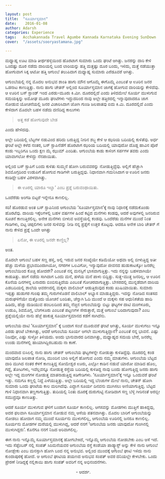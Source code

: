 ```yaml
---

layout: post
title:  "ಸೂರ್ಯಾಸ್ತಮಾನ"
date:    2016-01-08
author: Adarsh
categories: Experience
tags:	Acchakannada Travel Agumbe Kannada Karnataka Evening SunDown
cover:  "/assets/sooryastamana.jpg"

---
```



ಮಧ್ಯಾಹ್ನ ಊಟ ಮಾಡಿ ತೀರ್ಥಹಳ್ಳಿಯಿಂದ ಹೊರಟಾಗ ಸುಮಾರು ಒಂದು ಘಂಟೆ ಆಗಿತ್ತು. ಜನರನ್ನು ದಾರಿ ಕೇಳಿ ಒಂದಷ್ಟು ದೂರ ನಡೆದು ದಾರಿಯಲ್ಲಿ ಬಂದ ಲಾರಿಯನ್ನು ಹತ್ತಿ ಮತ್ತಷ್ಟು ದೂರ ಬಂದು, ಇಳಿದು, ಮತ್ತೆ ನಡೆಯುತ್ತಾ ಹೋಗುವಾಗ ಸಿಕ್ಕ ಆಟೋ ಹತ್ತಿ ಆಗುಂಬೆ ತಲುಪಿದಾಗ ಮಧ್ಯಾಹ್ನ ಸುಮಾರು ಎರೆಡೂವರೆ ಆಗಿತ್ತು. <!--more-->

ಆಗುಂಬೆಯಲ್ಲಿ ನನ್ನ ಮೊದಲ ಅನುಭವ ಶಾಂತಿ ಹಾಗು ಮೌನ ಆಗೊಮ್ಮೆ ಈಗೊಮ್ಮೆ ಎಂಬಂತೆ ಆ ಊರಿನ ಜನರ ಒಡನಾಟ ಕಾಣುತ್ತಿತ್ತು. ನಾನು ಹಾಗು ಚೇತನ್ ಅಲ್ಲಿಂದ ಸೂರ್ಯಾಸ್ತಮಾನ ಜಾಗಕ್ಕೆ ಹೋಗುವ ದಾರಿಯನ್ನು ಕೇಳಿದೆವು. ಆ ಊರಿನ ಬಸ್ ಸ್ಟಾಂಡ್ ಇಂದ ಎರಡು-ಮೂರು ಕಿ.ಮೀ. ದೂರದಲ್ಲಿದೆ ಎಂದು ತಿಳಿದಮೇಲೆ ಸೂರ್ಯ ಮುಳುಗುವ ಸಮಯಕ್ಕಿನ್ನು ಅಮೋಘ ಮೂರು ಘಂಟೆಗಳು ಇದ್ದುದರಿಂದ ನಾವು ಅಲ್ಲೇ ಹತ್ತಿರದಲ್ಲಿ ಇನ್ನಾವುದಾದರೂ ಜಾಗ ನೋಡುವ ಯೋಚನೆಯಲ್ಲಿ ಜನರ ವಿಚಾರಿಸಿದಾಗ ಜೋಗಿ ಗುಂಡಿ ಜಲಪಾತವು ಐದು ಕಿ.ಮಿ. ದೂರದಲ್ಲಿದೆ ಎಂದು ಕೇಳಿದಾಗ ಮೊದಲೇ ಬಹಳ ನಡೆದು ದಣಿದಿದ್ದ ಕಾಲುಗಳು
<!--more-->

>ಅತ್ತ ಕಡೆ ಹೋಗುವುದೇ ಬೇಡ

ಎಂದು ಹೇಳಿದವು.

ಅಲ್ಲೇ ಬದಿಯಲ್ಲಿ ಬೆಟ್ಟಗಳ ನಡುವಿಂದ ಹರಿದು ಬರುತ್ತಿದ್ದ ನೀರಿನ ಶಬ್ಧ ಕೇಳಿ ಆ ಝರಿಯ ಬದಿಯಲ್ಲಿ ಕುಳಿತೆವು. ಅರ್ಧ ಘಂಟೆ ಅಲ್ಲೇ ಕಳೆದ ನಂತರ, ಬಸ್ ಸ್ಟಾಪಿನೆಡೆಗೆ ಹೊರಟಾಗ ಝರಿಯ ಬದಿಯಲ್ಲಿ ಯಾವುದೋ ದೊಡ್ಡ ಹಾವಿನ ಪೊರೆ ಕಂಡು ಇಬ್ಬರಿಗೂ ಒಂದು ಕ್ಷಣ ಮೈ ಝುಮ್ ಎಂದಿತು. ಆಗುಂಬೆಯ ಕಾಡು ಕಾಳಿಂಗ ಸರ್ಪಗಳ ತವರು ಎಂದು ಯಾವಾಗಲೋ ಕೇಳಿದ್ದು ನೆನಪಾಯಿತು.

ಅಲ್ಲಿಂದ ಬಸ್ ಸ್ಟಾಪಿಗೆ ಬಂದು ಕುಳಿತು ಸುಮ್ಮನೆ ಹೋಗಿ ಬರುವವರನ್ನು ನೋಡುತ್ತಿದ್ದೆವು. ಅಲ್ಲಿಗೆ ಹೆಚ್ಹಾಗಿ ಶಿವಮೊಗ್ಗದಿಂದ ಉಡುಪಿಗೆ ಹೋಗುವ ಗಾಡಿಗಳೇ ಬರುತ್ತಿದ್ದವು. ನಿಧಾನವಾಗಿ ಗಮನಿಸಿದಾಗ ಆ ಊರಿನ ಜನರು ಕಂಡಿದ್ದೇ ಬಹಳ ವಿರಳವಾಗಿತ್ತು.

>ಈ ಊರಲ್ಲಿ ಯಾರೂ ಇಲ್ವಾ’ ಎಂಬ ಪ್ರಶ್ನೆ ಬರುವಂಥಾಯಿತು.

ಒಂದೆರೆಡು ಅಂಗಡಿ ಬಿಟ್ಟರೆ ಇನ್ನೇನೂ ಕಾಣಲಿಲ್ಲ.

ಸರಿ! ಹೊರಡುವ ಅಂತ ಬಸ್ ಸ್ಟಾಪಿನಿಂದ ಆಗುಂಬೆಯ ‘ಸೂರ್ಯಾಸ್ತಮಾನ’ಕ್ಕೆ ನಾವು ನಿಧಾನಕ್ಕೆ ನಡೆದುಕೊಂಡು ಹೊರಟೆವು. ದಾರಿಯ ಇಕ್ಕೆಲಗಳಲ್ಲಿ ಬಹಳ ವರ್ಷಗಳ ಹಿಂದೆ ಕಟ್ಟಿದ ಮನೆಗಳು ಕಂಡವು, ಆದರೆ ಅವುಗಳಲ್ಲಿ ಜನರಿರುವ ಸೂಚನೆ ಕಾಣುತ್ತಿರಲಿಲ್ಲ. ಅನೇಕ ಮನೆಗಳು ಬೀಳುವ ಅವಸ್ಥೆಯಲ್ಲಿ ಕಂಡವು. ಒಂದೆರೆಡು ಮನೆಗಳ ಮುಂದೆ ನಿಂತ ಗಾಡಿಗಳು, ಬಿಟ್ಟ ಚಪ್ಪಲಿಗಳು ಜನರ ಸುಳಿವನ್ನು ನೀಡಿ ನನ್ನ ಪ್ರಶ್ನೆಗೆ ಉತ್ತರ ಕೊಟ್ಟವು. ಆದರೂ ಅನೇಕ ಬಾರಿ ಚೇತನ್ ಗೆ ನಾನು ಕೇಳಿದ ಪ್ರಶ್ನೆ ಒಂದೇ ಆಗಿತ್ತು

>ಏನೋ, ಈ ಊರಲ್ಲಿ ಜನರೇ ಕಾಣ್ತಿಲ್ಲ?

ಅಂತ.

ಮೊದಲೇ ಆಗುಂಬೆ ಬಹಳ ಸಣ್ಣ ಹಳ್ಳಿ, ಅಲ್ಲಿ ಇರುವ ಜನರ ಸಂಖ್ಯೆಯೇ ಕಡಿಮೆಯೋ ಅಥವಾ ಅಲ್ಲಿ ಬೀಳುತ್ತಿದ್ದ ಅತೀ ಹೆಚ್ಚು ಮಳೆಯ ಪ್ರಭಾವದಿಂದಾಗಿಯೋ, ನಗರಗಳ ಒಲವಿಗೋ, ಇನ್ಯಾವುದೋ ಜೀವನದ ಹುಡುಕಾಟಕ್ಕೋ ಜನರೆಲ್ಲ ಆಗುಂಬೆಯಿಂದ ಕೊಚ್ಚಿ ಹೋದರೇ? ಎಂಬಂತೆ ನನ್ನ ಮನಸ್ಸಿಗೆ ಭಾಸವಾಗುತ್ತಿತ್ತು. ಇದು ನನ್ನನ್ನು ಬಹಳವಾಗಿಯೇ ಕಾಡುತಿತ್ತು. ಹಾಗೆ ನಡೆದು ಸಾಗಿದಾಗ ಒಂದು ಮನೆ, ಹಳೆಯ ಮನೆ ಪಾಳು ಬಿದ್ದಿತ್ತು. ಸುತ್ತ-ಮುತ್ತ ಜನರಿಲ್ಲ, ಆ ಊರಿನ ಕೊನೆಯ ದಿನಗಳನ್ನ ಏನಾದರು ಬಿಂಬಿಸುತ್ತಿದೆಯ ಎಂಬಂತೆ ಗೋಚರವಾಗುತ್ತಿತ್ತು. ಬೇಸರದಲ್ಲಿ ಮುನ್ನಡೆದಾಗ ದಾರಿಯ ಎಡಬದಿಯಲ್ಲಿ ಶಾಲೆಯ ಆವರಣದಲ್ಲಿ ಮಕ್ಕಳು ವಾಲಿಬಾಲ್ ಆಡುತ್ತಿರುವುದ ಕಂಡು ಖುಷಿಯಾಯಿತು. ಸುಮಾರು ಇಪ್ಪತ್ತು ಹುಡುಗರ ಗುಂಪು ತಮ್ಮ ಗುರುಗಳೊಡನೆ ವಾಲಿಬಾಲ್ ಅಭ್ಯಾಸ ಮಾಡುತ್ತಿದ್ದರು. ಇದನ್ನು ನೋಡಿದ ಸಂತಸದ ಮರುಘಳಿಗೆಯೇ ಮತ್ತೊಂದು ಯೋಚನೆ ಬಂದಿತು, ಚೆನ್ನಾಗಿ ಓದಿ ಮುಂದೆ ಆ ಮಕ್ಕಳು ಸಹ ಆಧುನಿಕತೆಯ ಹಾದಿ ಹಿಡಿದು, ಹೆಚ್ಚು ದುಡಿಯುವ ಹಂಬಲದಿಂದ ತಮ್ಮ ನೆಚ್ಚಿನ ಆಗುಂಬೆಯನ್ನು ಬಿಟ್ಟು ಘಟ್ಟಗಳ ದಾಟಿ ಮಂಗಳೂರು, ಉಡುಪಿ, ಶಿವಮೊಗ್ಗ, ಬೆಂಗಳೂರು ಎಂಬಂತೆ ಪಟ್ಟಣಗಳ ಸೇರುತ್ತಾರೆ, ಮತ್ತೆ ಆಗುಂಬೆ ಬರಿದಾಗುವುದಾ? ಎಂಬ ಪ್ರಶ್ನೆಯಲ್ಲಿಯೇ ನಾನು ಹೆಜ್ಜೆ ಹಾಕುತ್ತ ಸೂರ್ಯಾಸ್ತಮಾನದ ಕಡೆಗೆ ಸಾಗಿದೆನು.

ಆಗುಂಬೆಯ ದಾಟಿ ‘ಸೂರ್ಯಾಸ್ತಮಾನ’ ಕ್ಕೆ ಬಂದಾಗ ಸಂಜೆ ಮೂರುವರೆ ಘಂಟೆ ಆಗಿತ್ತು, ಸೂರ್ಯ ಮುಳುಗಲು ಇನ್ನೂ ಎರಡು ಘಂಟೆ ಬೇಕಾಗಿತ್ತು, ಆದರೆ ಆಗುಂಬೆಯ ಸೂರ್ಯ ಆಗಲೇ ಮುಳುಗುತ್ತಿದ್ದಾನೆ? ಎಂಬಂತೆ ನನ್ನ ಭಾವನೆ. ಎಷ್ಟು ನಿಜವೋ, ಎಷ್ಟು ಸುಳ್ಳೋ ತಿಳಿಯದು. ಅಂದು ಭಾನುವಾರದ ದಿನವಾಗಿತ್ತು, ಮಧ್ಯಾಹ್ನದ ಸಮಯ ಬೇರೆ, ಜನರೆಲ್ಲ ಉಂಡು ಮನೆಗಳಲ್ಲಿ ಹಾಯಾಗಿದ್ದಿರಬಹುದು ನಾ ಕಾಣೆ.

ಮಂದವಾದ ಬಿಸಿಲಲ್ಲಿ ನಾನು ಹಾಗು ಚೇತನ್ ಆಗುಂಬೆಯ ಘಟ್ಟಗಳನ್ನೇ ನೋಡುತ್ತಾ ಕುಳಿತಿದ್ದೆವು. ದೂರದಲ್ಲಿ ಕಂಡ ಯಾವುದೊ ಜಲಪಾತ ನೋಡಿ, ಮುಂದಿನ ಬಾರಿ ಅಲ್ಲಿಗೆ ಹೋಗುವ ಎಂದು ನಮ್ಮ ಮಾತುಗಳು. ಆಗುಂಬೆಯ ಬೆಟ್ಟದ ದಾರಿ ಮುಗಿದ ನಂತರ ಕೆಳಗೆ ಕಾಣುತ್ತಿದ್ದ ಸೋಮೇಶ್ವರ ಊರು, ಎಲ್ಲೋ ಕಾಡಿನ ನಡುವೆ ಯಾರೋ ಮಾಡಿದ ಹೊಲ, ಗದ್ದೆ, ತೋಟಗಳು, ಇವೆಲ್ಲವನ್ನೂ ನೋಡುತ್ತ ರಸ್ತೆಯ ಬದಿಯಲ್ಲಿ ಕುಳಿತಿದ್ದ ನಾವು ಬಂದು ಹೋಗುತ್ತಿದ್ದ ಜನರು ಹಾಗು ಅಲ್ಲೇ ಇದ್ದ ಮಂಗಗಳ ನೋಡುತ್ತ ಮಾತನಾಡುತ್ತಿದ್ದ ಕಿಡಿಗೇಡಿಗಳು. ‘ಸೂರ್ಯಾಸ್ತಮಾನ’ಕ್ಕೆ ಇನ್ನೂ ಒಂದುವರೆ ಘಂಟೆ ಇತ್ತು. ನಮಗೂ ಕಣ್ಣಲ್ಲಿ ನಿದ್ದೆ ಎಳೆಯುತ್ತಿತ್ತು. ಅಲ್ಲೇ ಬದಿಯಲ್ಲಿ ಇದ್ದ ಬೆಂಚುಗಳ ಮೇಲೆ ನಾನು, ಚೇತನ್ ಹೋಗಿ ಸುಮಾರು ಒಂದು ಘಂಟೆಯ ಕಾಲ ಮಲಗಿದೆವು. ಎದ್ದಾಗ ಸೂರ್ಯ ದಿನವನು ಮುಗಿಸಲು ಅಣಿಯಾಗುತ್ತಿದ್ದ. ಬೆಟ್ಟದ ಗಾಳಿ ನಿಧಾನವಾಗಿ ತಣ್ಣಗಾಗುತ್ತಿತ್ತು. ತುದಿಯಲ್ಲಿ ನಿಂತು ದೂರಕ್ಕೆ ದುರುಗುಟ್ಟಿ ನೋಡಿದಾಗ ಸಣ್ಣ ಬೆಳ್ಳಿ ಗೀರಿನಂತೆ ಅರಬ್ಬೀ ಸಮುದ್ರವೂ ಕಾಣುತಿತ್ತು.

ಆದರೆ ಸೂರ್ಯ ಮುಳುಗುವ ಘಳಿಗೆ ಬಂದಾಗ ಸೂರ್ಯ ಕಾಣಲಿಲ್ಲ. ಆಗಸವನ್ನು ಮೋಡಗಳು ಮುತ್ತಿಗೆ ಹಾಕಿದ್ದವು, ಅದರ ಫಲವಾಗಿ ಸೂರ್ಯಾಸ್ತಮಾನ ನೋಡುವ ನಮ್ಮ ಆಸೆಯ ಪತನವಾಗಿತ್ತು. ಮೊದಲ ಬಾರಿಗೆ ಆಗುಂಬೆಯನ್ನು ನೋಡಲು ಹೋದಾಗ ನಮ್ಮ ಮುಂದೆ ಸೂರ್ಯನು ಮುಳುಗಲಿಲ್ಲ, ಆಗುಂಬೆಯ ಊರಿನಲ್ಲಿ ಜನರೂ ಕಾಣಲಿಲ್ಲ. ಸೂರ್ಯನು ಮೋಡಗಳ ಮರೆಯಲ್ಲಿ ಮುಳುಗಿದ್ದ, ಆದರೆ ನನಗೆ ‘ಆಗುಂಬೆಯ ಜನರು ಯಾವುದೋ ಗುಂಗಿನಲ್ಲಿ ಮುಳುಗಿದ್ದರು’. ಕೊನೆಗೂ ನನಗೆ ನಿಜದ ಅರಿವಾಗಲಿಲ್ಲ.

ಈಗ ನಾನು ಇನ್ನೊಮ್ಮೆ ಸೂರ್ಯಾಸ್ತಮಾನಕ್ಕೆ ಹೋಗಬೇಕಿದೆ, ಇನ್ನೊಮ್ಮೆ ಆಗುಂಬೆಯ ನೋಡಬೇಕು ಎಂಬ ಆಸೆ ಇದೆ. ಇದು ಸೆಪ್ಟೆಂಬರ್ ನಲ್ಲಿ ಸಂಪತ್ ಸಿರಿಮನೆಯವರ ಆಗುಂಬೆಯ ರಸ್ತೆ ಕಂಡೆಯಾ ಪಾಡ್ಕ್ಯಾಸ್ಟ್ ಅನ್ನು ಕೇಳಿ ನಾನು ಆಗುಂಬೆ ನೋಡ್ಬೇಕು ಎಂಬ ಮನಸ್ಸಾಗಿ ಹೋಗಿ ಬಂದ ನನ್ನ ಅನುಭವ. ಅಲ್ಲಿಂದ ಮುಂದಕ್ಕೆ ಆಗುಂಬೆ ಘಾಟಿ ಇಳಿದು ನಾನು ಕುಂದಾಪುರಕ್ಕೆ ಹೋದೆ. ಆ ಆಗುಂಬೆ ಘಾಟಿಯ ಪಯಣದ ಅನುಭವ ಸಂಪತ್ ಅವರ ದನಿಯಲ್ಲೇ ಕೇಳಬೇಕು. ಒಂದು ಪ್ರೇರಣೆ ನೀಡಿದ್ದಕ್ಕೆ ನಲ್ಲಿಕಾಯಿ ಹಾಗು ಸಂಪತ್ ಅವರಿಗೆ ನನ್ನ ಅಭಿನಂದನೆಗಳು.

<p align="center">- ಆದರ್ಶ.</p>
